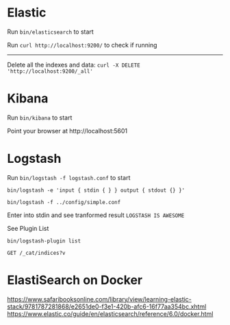 # Elastic

Run `bin/elasticsearch` to start

Run `curl http://localhost:9200/` to check if running

---

Delete all the indexes and data:
`curl -X DELETE 'http://localhost:9200/_all'`

# Kibana

Run `bin/kibana` to start

Point your browser at http://localhost:5601

# Logstash

Run `bin/logstash -f logstash.conf` to start




`bin/logstash -e 'input { stdin { } } output { stdout {} }'`

`bin/logstash -f ../config/simple.conf`

Enter into stdin and see tranformed result
`LOGSTASH IS AWESOME`


See Plugin List

`bin/logstash-plugin list`



`GET /_cat/indices?v`


# ElastiSearch on Docker
https://www.safaribooksonline.com/library/view/learning-elastic-stack/9781787281868/e2651de0-f3e1-420b-afc6-16f77aa354bc.xhtml
https://www.elastic.co/guide/en/elasticsearch/reference/6.0/docker.html